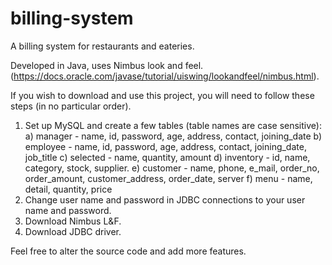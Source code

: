 # billing-system
A billing system for restaurants and eateries.

Developed in Java, uses Nimbus look and feel. (https://docs.oracle.com/javase/tutorial/uiswing/lookandfeel/nimbus.html).

If you wish to download and use this project, you will need to follow these steps (in no particular order).
1. Set up MySQL and create a few tables (table names are case sensitive): 
    a) manager - name, id, password, age, address, contact, joining_date
    b) employee - name, id, password, age, address, contact, joining_date, job_title
    c) selected - name, quantity, amount
    d) inventory - id, name, category, stock, supplier.
    e) customer - name, phone, e_mail, order_no, order_amount, customer_address, order_date, server
    f) menu - name, detail, quantity, price
2. Change user name and password in JDBC connections to your user name and password. 
3. Download Nimbus L&F.
4. Download JDBC driver. 

Feel free to alter the source code and add more features. 
